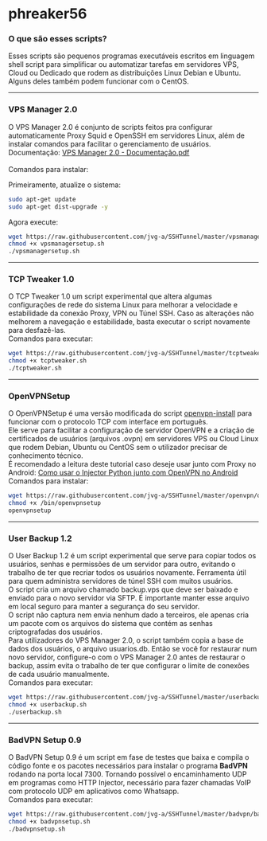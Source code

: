 # phreaker56

### O que são esses scripts?

Esses scripts são pequenos programas executáveis escritos em linguagem shell script para simplificar ou automatizar tarefas em servidores VPS, Cloud ou Dedicado que rodem as distribuições Linux Debian e Ubuntu. Alguns deles também podem funcionar com o CentOS.

------------------------------------------

### VPS Manager 2.0

O VPS Manager 2.0 é conjunto de scripts feitos pra configurar automaticamente Proxy Squid e OpenSSH em servidores Linux, além de instalar comandos para facilitar o gerenciamento de usuários.<br>
Documentação: [VPS Manager 2.0 - Documentação.pdf](https://github.com/jvg-a/SSHTunnel/blob/master/vpsmanager/VPS%20Manager%202.0%20-%20Documenta%C3%A7%C3%A3o.pdf)<br><br>
Comandos para instalar:

Primeiramente, atualize o sistema:

```bash
sudo apt-get update
sudo apt-get dist-upgrade -y
```

Agora execute:

```bash
wget https://raw.githubusercontent.com/jvg-a/SSHTunnel/master/vpsmanager/vpsmanagersetup.sh
chmod +x vpsmanagersetup.sh
./vpsmanagersetup.sh
```
------------------------------------------

### TCP Tweaker 1.0

O TCP Tweaker 1.0 um script experimental que altera algumas configurações de rede do sistema Linux para melhorar a velocidade e estabilidade da conexão Proxy, VPN ou Túnel SSH. Caso as alterações não melhorem a navegação e estabilidade, basta executar o script novamente para desfazê-las.<br>
Comandos para executar:

```bash
wget https://raw.githubusercontent.com/jvg-a/SSHTunnel/master/tcptweaker/tcptweaker.sh
chmod +x tcptweaker.sh
./tcptweaker.sh
```
------------------------------------------

### OpenVPNSetup

O OpenVPNSetup é uma versão modificada do script [openvpn-install](https://github.com/Nyr/openvpn-install/) para funcionar com o protocolo TCP com interface em português.<br>
Ele serve para facilitar a configuração de servidor OpenVPN e a criação de certificados de usuários (arquivos .ovpn) em servidores VPS ou Cloud Linux que rodem Debian, Ubuntu ou CentOS sem o utilizador precisar de conhecimento técnico.<br>
É recomendado a leitura deste tutorial caso deseje usar junto com Proxy no Android: [Como usar o Injector Python junto com OpenVPN no Android](https://github.com/jvg-a/SSHTunnel/blob/master/Tutoriais/Injector_Python_OpenVPN_Android.pdf)<br>
Comandos para instalar:

```bash
wget https://raw.githubusercontent.com/jvg-a/SSHTunnel/master/openvpn/openvpnsetup.sh -O /bin/openvpnsetup
chmod +x /bin/openvpnsetup
openvpnsetup
```
------------------------------------------

### User Backup 1.2

O User Backup 1.2 é um script experimental que serve para copiar todos os usuários, senhas e permissões de um servidor para outro, evitando o trabalho de ter que recriar todos os usuários novamente. Ferramenta útil para quem administra servidores de túnel SSH com muitos usuários.<br>
O script cria um arquivo chamado backup.vps que deve ser baixado e enviado para o novo servidor via SFTP. É importante manter esse arquivo em local seguro para manter a segurança do seu servidor.<br>
O script não captura nem envia nenhum dado a terceiros, ele apenas cria um pacote com os arquivos do sistema que contém as senhas criptografadas dos usuários.<br>
Para utilizadores do VPS Manager 2.0, o script também copia a base de dados dos usuários, o arquivo usuarios.db. Então se você for restaurar num novo servidor, configure-o com o VPS Manager 2.0 antes de restaurar o backup, assim evita o trabalho de ter que configurar o limite de conexões de cada usuário manualmente.<br>
Comandos para executar:
```bash
wget https://raw.githubusercontent.com/jvg-a/SSHTunnel/master/userbackup/userbackup.sh
chmod +x userbackup.sh
./userbackup.sh
```
------------------------------------------

### BadVPN Setup 0.9

O BadVPN Setup 0.9 é um script em fase de testes que baixa e compila o código fonte e os pacotes necessários para instalar o programa <b>BadVPN</b> rodando na porta local 7300. Tornando possível o encaminhamento UDP em programas como HTTP Injector, necessário para fazer chamadas VoIP com protocolo UDP em aplicativos como Whatsapp.<br>
Comandos para executar:
```bash
wget https://raw.githubusercontent.com/jvg-a/SSHTunnel/master/badvpn/badvpnsetup.sh
chmod +x badvpnsetup.sh
./badvpnsetup.sh
```
